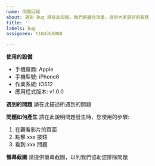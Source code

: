 ```yaml
---
name: 問題回報
about: 遇到 Bug 請在此回報，我們將盡快改善，提供大家更好的服務
title: ''
labels: bug
assignees: t104360088

---
```


**使用的設備**
 - 手機廠商: Apple
 - 手機型號: iPhone6
 - 作業系統: iOS12
 - 應用程式版本: v1.0.0

**遇到的問題**
請在此描述所遇到的問題

**問題如何產生**
請在此說明問題發生時，您使用的步驟:
1. 在觀看影片的頁面
2. 點擊 xxx 按鈕
3. 看到 xxx 問題

**螢幕截圖**
請提供螢幕截圖，以利我們協助您排除問題
